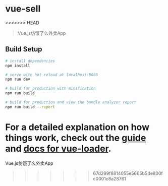 # vue-sell
<<<<<<< HEAD

> Vue.js仿饿了么外卖App

## Build Setup

``` bash
# install dependencies
npm install

# serve with hot reload at localhost:8080
npm run dev

# build for production with minification
npm run build

# build for production and view the bundle analyzer report
npm run build --report
```

For a detailed explanation on how things work, check out the [guide](http://vuejs-templates.github.io/webpack/) and [docs for vue-loader](http://vuejs.github.io/vue-loader).
=======
Vue.js仿饿了么外卖App
>>>>>>> 67d299f8814055e5665b54e800fc0001c8a28761
